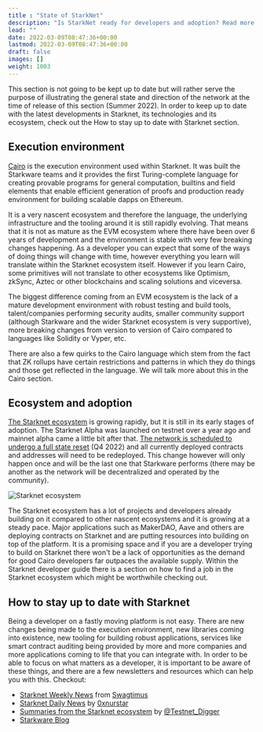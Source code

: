 ```yaml
---
title : "State of StarkNet"
description: "Is StarkNet ready for developers and adoption? Read more to find out"
lead: ""
date: 2022-03-09T08:47:36+00:00
lastmod: 2022-03-09T08:47:36+00:00
draft: false
images: []
weight: 1003
---
```


This section is not going to be kept up to date but will rather serve the purpose of illustrating the general state and direction of the network at the time of release of this section (Summer 2022). In order to keep up to date with the latest developments in Starknet, its technologies and its ecosystem, check out the How to stay up to date with Starknet section.

## Execution environment

[Cairo](https://www.cairo-lang.org) is the execution environment used within Starknet. It was built the Starkware teams and it provides the first Turing-complete language for creating provable programs for general computation, builtins and field elements that enable efficient generation of proofs and production ready environment for building scalable dapps on Ethereum.

It is a very nascent ecosystem and therefore the language, the underlying infrastructure and the tooling around it is still rapidly evolving. That means that it is not as mature as the EVM ecosystem where there have been over 6 years of development and the environment is stable with very few breaking changes happening. As a developer you can expect that some of the ways of doing things will change with time, however everything you learn will translate within the Starknet ecosystem itself. However if you learn Cairo, some primitives will not translate to other ecosystems like Optimism, zkSync, Aztec or other blockchains and scaling solutions and viceversa.

The biggest difference coming from an EVM ecosystem is the lack of a mature development environment with robust testing and build tools, talent/companies performing security audits, smaller community support (although Starkware and the wider Starknet ecosystem is very supportive), more breaking changes from version to version of Cairo compared to languages like Solidity or Vyper, etc.

There are also a few quirks to the Cairo language which stem from the fact that ZK rollups have certain restrictions and patterns in which they do things and those get reflected in the language. We will talk more about this in the Cairo section.

## Ecosystem and adoption

[The Starknet ecosystem](https://www.starknet-ecosystem.com/) is growing rapidly, but it is still in its early stages of adoption. The Starknet Alpha was launched on testnet over a year ago and mainnet alpha came a little bit after that. [The network is scheduled to undergo a full state reset](https://medium.com/starkware/regenesis-starknets-no-sweat-state-reset-e296b12b80ae) (Q4 2022) and all currently deployed contracts and addresses will need to be redeployed. This change however will only happen once and will be the last one that Starkware performs (there may be another as the network will be decentralized and operated by the community).

![Starknet ecosystem](https://bucketeer-e05bbc84-baa3-437e-9518-adb32be77984.s3.amazonaws.com/public/images/c4de6e90-28b7-4de3-b19b-a2210020ad0f_1920x1080.jpeg)

The Starknet ecosystem has a lot of projects and developers already building on it compared to other nascent ecosystems and it is growing at a steady pace. Major applications such as MakerDAO, Aave and others are deploying contracts on Starknet and are putting resources into building on top of the platform. It is a promising space and if you are a developer trying to build on Starknet there won't be a lack of opportunities as the demand for good Cairo developers far outpaces the available supply. Within the Starknet developer guide there is a section on how to find a job in the Starknet ecosystem which might be worthwhile checking out.

## How to stay up to date with Starknet

Being a developer on a fastly moving platform is not easy. There are new changes being made to the execution environment, new libraries coming into existence, new tooling for building robust applications, services like smart contract auditing being provided by more and more companies and more applications coming to life that you can integrate with. In order to be able to focus on what matters as a developer, it is important to be aware of these things, and there are a few newsletters and resources which can help you with this.
Checkout:

- [Starknet Weekly News](https://swagtimus.substack.com/) from [Swagtimus](https://twitter.com/Swagtimus?s=20&t=QOCyoyk_lC6htwskZizzGA)
- [Starknet Daily News](https://nurstar.substack.com/) by [0xnurstar](https://twitter.com/0xNurstar/)
- [Summaries from the Starknet ecosystem](https://twitter.com/Testnet_Digger/) by [@Testnet_Digger](https://twitter.com/Testnet_Digger/)
- [Starkware Blog](https://starkware.medium.com/)

